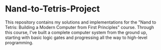 # Nand-to-Tetris-Project

This repository contains my solutions and implementations for the "Nand to Tetris: Building a Modern Computer from First Principles" course. 
Through this course, I've built a complete computer system from the ground up, starting with basic logic gates and progressing all the way to high-level programming.
